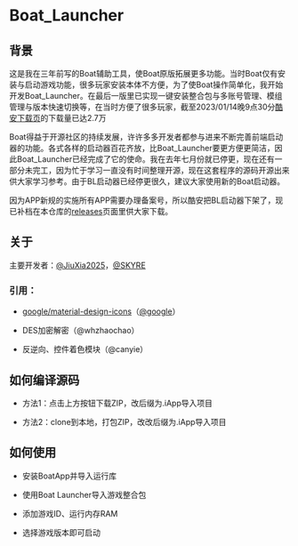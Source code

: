# Boat_Launcher
## 背景
这是我在三年前写的Boat辅助工具，使Boat原版拓展更多功能。当时Boat仅有安装与启动游戏功能，很多玩家安装本体不方便，为了使Boat操作简单化，我开始开发Boat_Launcher。在最后一版里已实现一键安装整合包与多账号管理、模组管理与版本快速切换等，在当时方便了很多玩家，截至2023/01/14晚9点30分[酷安下载页](https://www.coolapk.com/game/com.jiuxia.boat.launcher "下载页")的下载量已达2.7万

Boat得益于开源社区的持续发展，许许多多开发者都参与进来不断完善前端启动器的功能。各式各样的启动器百花齐放，比Boat_Launcher要更方便更简洁，因此Boat_Launcher已经完成了它的使命。我在去年七月份就已停更，现在还有一部分未完工，因为忙于学习一直没有时间整理开源，现在这套程序的源码开源出来供大家学习参考。由于BL启动器已经停更很久，建议大家使用新的Boat启动器。

因为APP新规的实施所有APP需要办理备案号，所以酷安把BL启动器下架了，现已补档在本仓库的[releases](https://github.com/JiuXia2025/Boat_Launcher/releases "下载页")页面里供大家下载。

## 关于
主要开发者：[@JiuXia2025](http://www.9xia.top "个人主页")，[@SKYRE](http://www.skyre.cn "个人主页")

### 引用：

- [google/material-design-icons](https://github.com/google/material-design-icons "google/material-design-icons")（[@google](https://github.com/google "@google")）

- DES加密解密（@whzhaochao）

- 反逆向、控件着色模块（@canyie）

## 如何编译源码
- 方法1：点击上方按钮下载ZIP，改后缀为.iApp导入项目

- 方法2：clone到本地，打包ZIP，改改后缀为.iApp导入项目

## 如何使用
- 安装BoatApp并导入运行库

- 使用Boat Launcher导入游戏整合包
  
- 添加游戏ID、运行内存RAM
  
- 选择游戏版本即可启动
